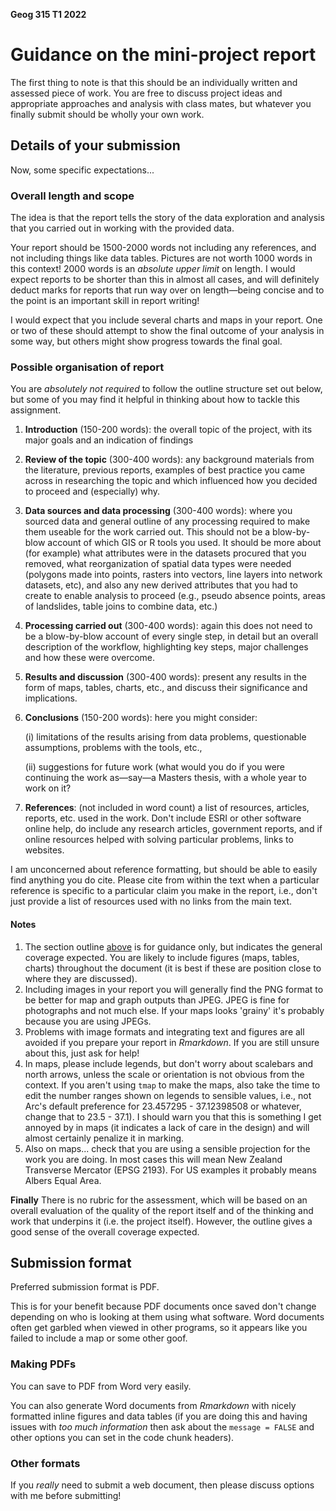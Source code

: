 **Geog 315 T1 2022**

# Guidance on the mini-project report
The first thing to note is that this should be an individually written and assessed piece of work. You are free to discuss project ideas and appropriate approaches and analysis with class mates, but whatever you finally submit should be wholly your own work.

## Details of your submission
Now, some specific expectations...

### Overall length and scope
The idea is that the report tells the story of the data exploration and analysis that you carried out in working with the provided data.

Your report should be 1500-2000 words not including any references, and not including things like data tables. Pictures are not worth 1000 words in this context! 2000 words is an _absolute upper limit_ on length. I would expect reports to be shorter than this in almost all cases, and will definitely deduct marks for reports that run way over on length&mdash;being concise and to the point is an important skill in report writing!

I would expect that you include several charts and maps in your report. One or two of these should attempt to show the final outcome of your analysis in some way, but others might show progress towards the final goal.

### Possible organisation of report
You are _absolutely not required_ to follow the outline structure set out below, but some of you may find it helpful in thinking about how to tackle this assignment.

  1. **Introduction** (150-200 words): the overall topic of  the project, with its major goals and an indication of findings
  2. **Review of the topic** (300-400 words): any background materials from the literature, previous reports, examples of best practice you came across in researching the topic and which influenced how you decided to proceed and (especially) why.
  3. **Data sources and data processing** (300-400 words): where you sourced data and general outline of any processing required to make them useable for the work carried out. This should not be a blow-by-blow account of which GIS or R tools you used. It should be more about (for example) what attributes were in the datasets procured that you removed, what reorganization of spatial data types were needed (polygons made into points, rasters into vectors, line layers into network datasets, etc), and also any new derived attributes that you had to create to enable analysis to proceed (e.g., pseudo absence points, areas of landslides, table joins to combine data, etc.)
  4. **Processing carried out** (300-400 words): again this does not need to be a blow-by-blow account of every single step, in detail but an overall description of the workflow, highlighting key steps, major challenges and how these were overcome.
  5. **Results and discussion** (300-400 words): present any results in the form of maps, tables, charts, etc., and discuss their significance and implications.
  6. **Conclusions** (150-200 words): here you might consider:   

      (i) limitations of the results arising from data problems, questionable assumptions, problems with the tools, etc.,

      (ii) suggestions for future work (what would you do if you were continuing the work as&mdash;say&mdash;a Masters thesis, with a whole year to work on it?

  7. **References**: (not included in word count) a list of resources, articles, reports, etc. used in the
  work. Don't include ESRI or other software online help, do include any research articles, government reports, and if online resources helped with solving particular problems, links to websites.

  I am unconcerned about reference formatting, but should be able to easily find anything you do cite. Please cite from within the text when a particular reference is specific to a particular claim you make in the report, i.e., don't just provide a list of resources used with no links from the main text.

#### Notes
  1. The section outline [above](#possible-organisation-of-report) is for guidance only, but indicates the general coverage expected. You are likely to include figures (maps, tables, charts) throughout the document (it is best if these are position close to where they are discussed).
  2. Including images in your report you will generally find the PNG format to be better for map and graph outputs than JPEG. JPEG is fine for photographs and not much else. If your maps looks 'grainy' it's probably because you are using JPEGs.
  3. Problems with image formats and integrating text and figures are all avoided if you prepare your report in _Rmarkdown_. If you are still unsure about this, just ask for help!
  4. In maps, please include legends, but don't worry about scalebars and north arrows, unless the scale or orientation is not obvious from the context. If you aren't using `tmap` to make the maps, also take the time to edit the number ranges shown on legends to sensible values, i.e., not Arc's default preference for 23.457295 - 37.12398508 or whatever, change that to 23.5 - 37.1). I should warn you that this is something I get annoyed by in maps (it indicates a lack of care in the design) and will almost certainly penalize it in marking.
  5. Also on maps... check that you are using a sensible projection for the work you are doing. In most cases this will mean New Zealand Transverse Mercator (EPSG 2193). For US examples it probably means Albers Equal Area.

**Finally**
There is no rubric for the assessment, which will be based on an overall evaluation of the quality of the report itself and of the thinking and work that underpins it (i.e. the project itself). However, the outline gives a good sense of the overall coverage expected.

## Submission format
Preferred submission format is PDF.

This is for your benefit because PDF documents once saved don't change depending on who is looking at them using what software. Word documents often get garbled when viewed in other programs, so it appears like you failed to include a map or some other goof.

### Making PDFs
You can save to PDF from Word very easily.

You can also generate Word documents from _Rmarkdown_ with nicely formatted inline figures and data tables (if you are doing this and having issues with _too much information_ then ask about the `message = FALSE` and other options you can set in the code chunk headers).

### Other formats
If you _really_ need to submit a web document, then please discuss options with me before submitting!
